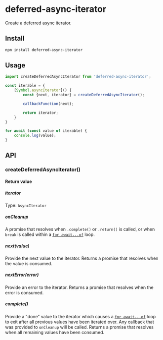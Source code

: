 # deferred-async-iterator

Create a deferred async iterator.

## Install

```sh
npm install deferred-async-iterator
```

## Usage

```js
import createDeferredAsyncIterator from 'deferred-async-iterator';

const iterable = {
	[Symbol.asyncIterator]() {
		const {next, iterator} = createDeferredAsyncIterator();

		callbackFunction(next);

		return iterator;
	}
}

for await (const value of iterable) {
	console.log(value);
}
```

## API

### createDeferredAsyncIterator()

#### Return value

##### iterator

Type: `AsyncIterator`

##### onCleanup

A promise that resolves when `.complete()` or `.return()` is called, or when `break` is called within a [`for await...of`](https://developer.mozilla.org/en-US/docs/Web/JavaScript/Reference/Statements/for-await...of) loop.

##### next(value)

Provide the next value to the iterator. Returns a promise that resolves when the value is consumed.

##### nextError(error)

Provide an error to the iterator. Returns a promise that resolves when the error is consumed.

##### complete()

Provide a "done" value to the iterator which causes a [`for await...of`](https://developer.mozilla.org/en-US/docs/Web/JavaScript/Reference/Statements/for-await...of) loop to exit after all previous values have been iterated over. Any callback that was provided to `onCleanup` will be called. Returns a promise that resolves when all remaining values have been consumed.

